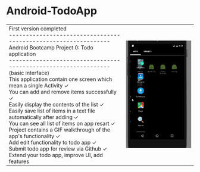 # Android-TodoApp
<table>
<tr colspan="2"><td>First version completed<br>
---------------------------------------------------------------<br>
Android Bootcamp Project 0: Todo application <br>
---------------------------------------------------------------<br>
(basic interface)<br>
This application contain one screen which mean a single Activity ✓<br> 
You can add and remove items successfully ✓<br>
Easily display the contents of the list ✓<br>
Easily save list of items in a text file automatically after adding ✓<br>
You can see all list of items on app resart ✓<br>
Project contains a GIF walkthrough of the app's functionality ✓<br>
Add edit functionality to todo app ✓<br>
Submit todo app for review via Github ✓<br>
Extend your todo app, improve UI, add features</td><td><img src="TodoApp-Functionality0.gif"></td></tr>
</table>






